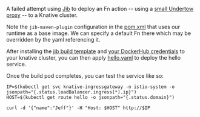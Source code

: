 A failed attempt using
[Jib](https://github.com/GoogleContainerTools/jib) to deploy an Fn
action -- using a [small Undertow
proxy](https://github.com/jcrossley3/undertowfn) -- to a Knative
cluster.

Note the `jib-maven-plugin` configuration in the [pom.xml](pom.xml)
that uses our runtime as a base image. We can specify a default Fn
there which may be overridden by the yaml referencing it.

After installing the [jib build
template](https://github.com/knative/build-templates/tree/master/jib)
and [your DockerHub
credentials](https://github.com/jcrossley3/openwhisk-scratch/blob/master/build-creds.yaml)
to your knative cluster, you can then apply [hello.yaml](hello.yaml)
to deploy the hello service.

Once the build pod completes, you can test the service like so:

    IP=$(kubectl get svc knative-ingressgateway -n istio-system -o jsonpath="{.status.loadBalancer.ingress[*].ip}")
    HOST=$(kubectl get route hello -o jsonpath="{.status.domain}")

    curl -d '{"name":"Jeff"}' -H "Host: $HOST" http://$IP
